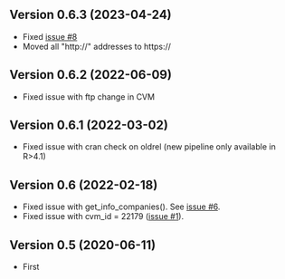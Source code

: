 ## Version 0.6.3 (2023-04-24)

- Fixed [issue #8](https://github.com/msperlin/GetDFPData2/issues/8)
- Moved all "http://" addresses to https:// 

## Version 0.6.2 (2022-06-09)

- Fixed issue with ftp change in CVM

## Version 0.6.1 (2022-03-02)

- Fixed issue with cran check on oldrel (new pipeline only available in R>4.1)

## Version 0.6 (2022-02-18)

- Fixed issue with get_info_companies(). See [issue #6](https://github.com/msperlin/GetDFPData2/issues/6/).
- Fixed issue with cvm_id = 22179 ([issue #1](https://github.com/msperlin/GetDFPData2/issues/1/)).

## Version 0.5 (2020-06-11)

- First
